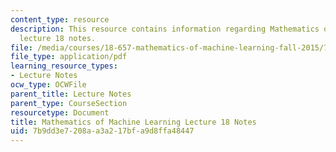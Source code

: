 ```yaml
---
content_type: resource
description: This resource contains information regarding Mathematics of machine learning
  lecture 18 notes.
file: /media/courses/18-657-mathematics-of-machine-learning-fall-2015/7b9dd3e7208aa3a217bfa9d8ffa48447_MIT18_657F15_L18.pdf
file_type: application/pdf
learning_resource_types:
- Lecture Notes
ocw_type: OCWFile
parent_title: Lecture Notes
parent_type: CourseSection
resourcetype: Document
title: Mathematics of Machine Learning Lecture 18 Notes
uid: 7b9dd3e7-208a-a3a2-17bf-a9d8ffa48447
---
```

